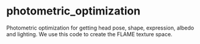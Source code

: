 # photometric_optimization
Photometric optimization for getting head pose, shape, expression, albedo and lighting. We use this code to create the FLAME texture space.
